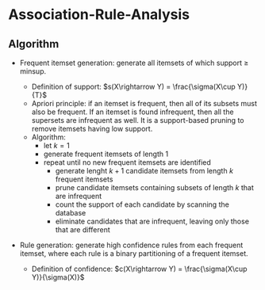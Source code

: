 # Association-Rule-Analysis
## Algorithm
- Frequent itemset generation: generate all itemsets of which support $\ge$ minsup.
  - Definition of support: $s(X\rightarrow Y) = \frac{\sigma(X\cup Y)}{T}$
  - Apriori principle: if an itemset is frequent, then all of its subsets must also be frequent. If an itemset is found infrequent, then all the supersets are infrequent as well. It is a support-based pruning to remove itemsets having low support.
  - Algorithm:
    - let $k=1$
    - generate frequent itemsets of length 1
    - repeat until no new frequent itemsets are identified
      - generate lenght $k+1$ candidate itemsets from length $k$ frequent itemsets
      - prune candidate itemsets containing subsets of length $k$ that are infrequent
      - count the support of each candidate by scanning the database
      - eliminate candidates that are infrequent, leaving only those that are different
 
- Rule generation: generate high confidence rules from each frequent itemset, where each rule is a binary partitioning of a frequent itemset. 
  - Definition of confidence: $c(X\rightarrow Y) = \frac{\sigma(X\cup Y)}{\sigma(X)}$
  
